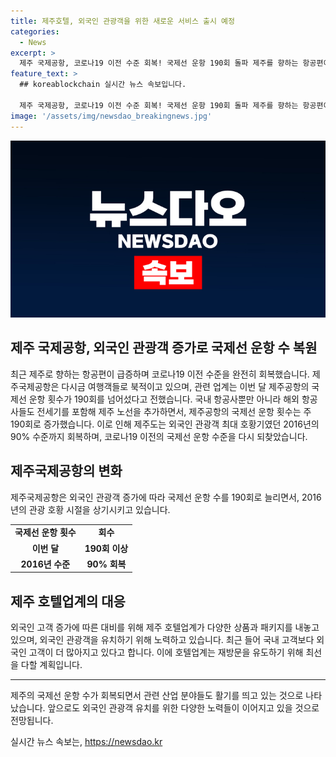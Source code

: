 ```yaml
---
title: 제주호텔, 외국인 관광객을 위한 새로운 서비스 출시 예정
categories:
  - News
excerpt: >
  제주 국제공항, 코로나19 이전 수준 회복! 국제선 운항 190회 돌파 제주를 향하는 항공편이 급증하며 제주국제공항이 다시 활기를 띠고 있다. 국제선 운항 횟수는 190회를 넘어서며, 외국 관광객 유치를 위해 호텔과 리조트에서 다양한 패키지를 내놓고 있다. 중국, 일본, 대만, 싱가포르, 몽골 등 아시아 각지에서 직항편이 운항되는 등 국제선이 다양하게 형성되었으며, 외국인 고객 수가 증가하고 있는 추세다.
feature_text: >
  ## koreablockchain 실시간 뉴스 속보입니다.

  제주 국제공항, 코로나19 이전 수준 회복! 국제선 운항 190회 돌파 제주를 향하는 항공편이 급증하며 제주국제공항이 다시 활기를 띠고 있다. 국제선 운항 횟수는 190회를 넘어서며, 외국 관광객 유치를 위해 호텔과 리조트에서 다양한 패키지를 내놓고 있다. 중국, 일본, 대만, 싱가포르, 몽골 등 아시아 각지에서 직항편이 운항되는 등 국제선이 다양하게 형성되었으며, 외국인 고객 수가 증가하고 있는 추세다.
image: '/assets/img/newsdao_breakingnews.jpg'
---
```


<p><img src="/assets/img/newsdao_breakingnews.jpg" alt="koreablockchain 속보" /></p>

<h2>제주 국제공항, 외국인 관광객 증가로 국제선 운항 수 복원</h2>

<p data-ke-size="size16">최근 제주로 향하는 항공편이 급증하며 코로나19 이전 수준을 완전히 회복했습니다. 제주국제공항은 다시금 여행객들로 북적이고 있으며, 관련 업계는 이번 달 제주공항의 국제선 운항 횟수가 190회를 넘어섰다고 전했습니다. 국내 항공사뿐만 아니라 해외 항공사들도 전세기를 포함해 제주 노선을 추가하면서, 제주공항의 국제선 운항 횟수는 주 190회로 증가했습니다. 이로 인해 제주도는 외국인 관광객 최대 호황기였던 2016년의 90% 수준까지 회복하며, 코로나19 이전의 국제선 운항 수준을 다시 되찾았습니다.</p>

<h2 data-ke-size="size26">제주국제공항의 변화</h2>

<p data-ke-size="size16">제주국제공항은 외국인 관광객 증가에 따라 국제선 운항 수를 190회로 늘리면서, 2016년의 관광 호황 시절을 상기시키고 있습니다.</p>

<table>
    <tr>
        <td style="text-align: center; height: 17px;"><b>국제선 운항 횟수</b></td>
        <td style="text-align: center; height: 17px;"><b>회수</b></td>
    </tr>
    <tr>
        <td style="text-align: center; height: 17px;"><b>이번 달</b></td>
        <td style="text-align: center; height: 17px;"><b>190회 이상</b></td>
    </tr>
    <tr>
        <td style="text-align: center; height: 17px;"><b>2016년 수준</b></td>
        <td style="text-align: center; height: 17px;"><b>90% 회복</b></td>
    </tr>
</table>

<h2 data-ke-size="size26">제주 호텔업계의 대응</h2>

<p data-ke-size="size16">외국인 고객 증가에 따른 대비를 위해 제주 호텔업계가 다양한 상품과 패키지를 내놓고 있으며, 외국인 관광객을 유치하기 위해 노력하고 있습니다. 최근 들어 국내 고객보다 외국인 고객이 더 많아지고 있다고 합니다. 이에 호텔업계는 재방문을 유도하기 위해 최선을 다할 계획입니다.</p>

<hr>

<p data-ke-size="size16">제주의 국제선 운항 수가 회복되면서 관련 산업 분야들도 활기를 띄고 있는 것으로 나타났습니다. 앞으로도 외국인 관광객 유치를 위한 다양한 노력들이 이어지고 있을 것으로 전망됩니다.</p>
실시간 뉴스 속보는, <a href="https://newsdao.kr" rel="dofollow">https://newsdao.kr</a>


